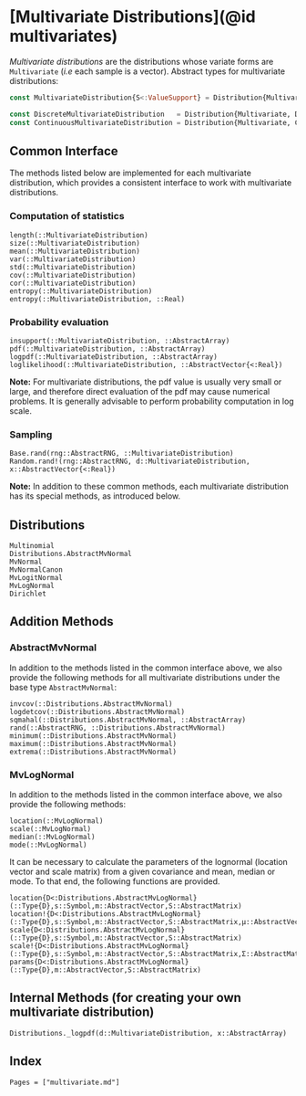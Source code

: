 # [Multivariate Distributions](@id multivariates)

*Multivariate distributions* are the distributions whose variate forms are `Multivariate` (*i.e* each sample is a vector). Abstract types for multivariate distributions:

```julia
const MultivariateDistribution{S<:ValueSupport} = Distribution{Multivariate,S}

const DiscreteMultivariateDistribution   = Distribution{Multivariate, Discrete}
const ContinuousMultivariateDistribution = Distribution{Multivariate, Continuous}
```

## Common Interface

The methods listed below are implemented for each multivariate distribution, which provides a consistent interface to work with multivariate distributions.

### Computation of statistics

```@docs
length(::MultivariateDistribution)
size(::MultivariateDistribution)
mean(::MultivariateDistribution)
var(::MultivariateDistribution)
std(::MultivariateDistribution)
cov(::MultivariateDistribution)
cor(::MultivariateDistribution)
entropy(::MultivariateDistribution)
entropy(::MultivariateDistribution, ::Real)
```

### Probability evaluation

```@docs
insupport(::MultivariateDistribution, ::AbstractArray)
pdf(::MultivariateDistribution, ::AbstractArray)
logpdf(::MultivariateDistribution, ::AbstractArray)
loglikelihood(::MultivariateDistribution, ::AbstractVector{<:Real})
```
**Note:** For multivariate distributions, the pdf value is usually very small or large, and therefore direct evaluation of the pdf may cause numerical problems. It is generally advisable to perform probability computation in log scale.


### Sampling

```@docs
Base.rand(rng::AbstractRNG, ::MultivariateDistribution)
Random.rand!(rng::AbstractRNG, d::MultivariateDistribution, x::AbstractVector{<:Real})
```

**Note:** In addition to these common methods, each multivariate distribution has its special methods, as introduced below.


## Distributions

```@docs
Multinomial
Distributions.AbstractMvNormal
MvNormal
MvNormalCanon
MvLogitNormal
MvLogNormal
Dirichlet
```

## Addition Methods

### AbstractMvNormal

In addition to the methods listed in the common interface above, we also provide the following methods for all multivariate distributions under the base type `AbstractMvNormal`:

```@docs
invcov(::Distributions.AbstractMvNormal)
logdetcov(::Distributions.AbstractMvNormal)
sqmahal(::Distributions.AbstractMvNormal, ::AbstractArray)
rand(::AbstractRNG, ::Distributions.AbstractMvNormal)
minimum(::Distributions.AbstractMvNormal)
maximum(::Distributions.AbstractMvNormal)
extrema(::Distributions.AbstractMvNormal)
```


### MvLogNormal

In addition to the methods listed in the common interface above, we also provide the following methods:

```@docs
location(::MvLogNormal)
scale(::MvLogNormal)
median(::MvLogNormal)
mode(::MvLogNormal)
```

It can be necessary to calculate the parameters of the lognormal (location vector and scale matrix) from a given covariance and mean, median or mode. To that end, the following functions are provided.

```@docs
location{D<:Distributions.AbstractMvLogNormal}(::Type{D},s::Symbol,m::AbstractVector,S::AbstractMatrix)
location!{D<:Distributions.AbstractMvLogNormal}(::Type{D},s::Symbol,m::AbstractVector,S::AbstractMatrix,μ::AbstractVector)
scale{D<:Distributions.AbstractMvLogNormal}(::Type{D},s::Symbol,m::AbstractVector,S::AbstractMatrix)
scale!{D<:Distributions.AbstractMvLogNormal}(::Type{D},s::Symbol,m::AbstractVector,S::AbstractMatrix,Σ::AbstractMatrix)
params{D<:Distributions.AbstractMvLogNormal}(::Type{D},m::AbstractVector,S::AbstractMatrix)
```

## Internal Methods (for creating your own multivariate distribution)

```@docs
Distributions._logpdf(d::MultivariateDistribution, x::AbstractArray)
```

## Index

```@index
Pages = ["multivariate.md"]
```
